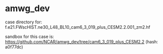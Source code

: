 # amwg_dev

case directory for: f.e21.FWscHIST.ne30_L48_BL10_cam6_3_019_plus_CESM2.2.001_zm2.hf

sandbox for this case is: https://github.com/NCAR/amwg_dev/tree/cam6_3_019_plus_CESM2.2 (hash: a0f77dc)
